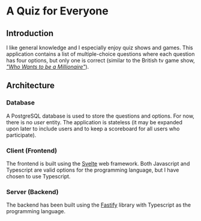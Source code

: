 # A Quiz for Everyone
## Introduction
I like general knowledge and I especially enjoy quiz shows and games. This application contains a list of multiple-choice questions where each question has four options, but only one is correct (similar to the British tv game show, [_"Who Wants to be a Millionaire"_](https://en.wikipedia.org/wiki/Who_Wants_to_Be_a_Millionaire%3F_(British_game_show))).

## Architecture
### Database
A PostgreSQL database is used to store the questions and options. For now, there is no _user_ entity. The application is stateless (it may be expanded upon later to include users and to keep a scoreboard for all users who participate).   

### Client (Frontend)
The frontend is built using the [Svelte](https://svelte.dev/docs/introduction) web framework. Both Javascript and Typescript are valid options for the programming language, but I have chosen to use Typescript.   

### Server (Backend)
The backend has been built using the [Fastify](https://fastify.dev/docs/latest/) library with Typescript as the programming language.